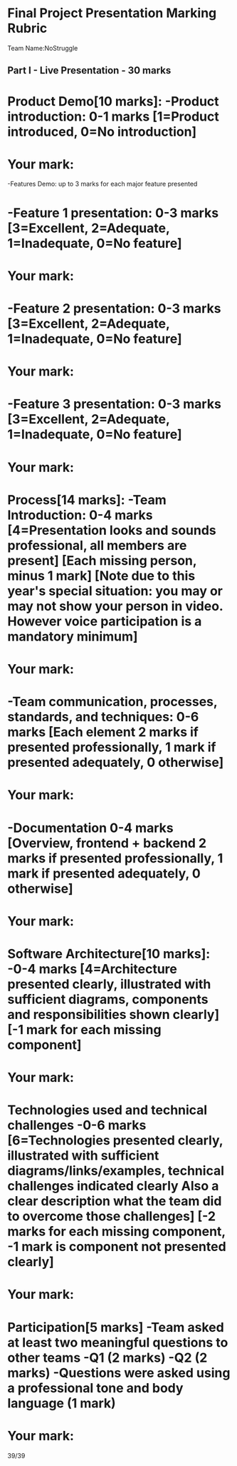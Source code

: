 Final Project Presentation Marking Rubric
=========================================
Team Name:NoStruggle

Part I - Live Presentation - 30 marks
-------------------------------------
Product Demo[10 marks]:
-Product introduction: 0-1 marks [1=Product introduced, 0=No introduction]
==========
Your mark:
==========
-Features Demo: up to 3 marks for each major feature presented 

-Feature 1 presentation: 
 0-3 marks [3=Excellent, 2=Adequate, 1=Inadequate, 0=No feature]
 ==========
 Your mark:
 ==========
 
-Feature 2 presentation: 
 0-3 marks [3=Excellent, 2=Adequate, 1=Inadequate, 0=No feature]
 ==========
 Your mark:
 ==========

-Feature 3 presentation: 
 0-3 marks [3=Excellent, 2=Adequate, 1=Inadequate, 0=No feature]
 ==========
 Your mark:
 ==========
 
Process[14 marks]:
-Team Introduction:
 0-4 marks 
 [4=Presentation looks and sounds professional, all members are present]
 [Each missing person, minus 1 mark]
 [Note due to this year's special situation: you may or may not show your person in video. However voice participation is a mandatory minimum]
 ==========
 Your mark:
 ==========
-Team communication, processes, standards, and techniques:
 0-6 marks 
 [Each element 2 marks if presented professionally, 1 mark if presented adequately, 0 otherwise]
 ==========
 Your mark:
 ==========
 -Documentation
 0-4 marks 
 [Overview, frontend + backend 2 marks if presented professionally, 1 mark if presented adequately, 0 otherwise]
 ==========
 Your mark:
 ==========

Software Architecture[10 marks]:
-0-4 marks
  [4=Architecture presented clearly, illustrated with sufficient diagrams, components and responsibilities shown clearly]
  [-1 mark for each missing component]
 ==========
 Your mark:
 ==========  
Technologies used and technical challenges 
 -0-6 marks
  [6=Technologies presented clearly, illustrated with sufficient diagrams/links/examples, technical challenges indicated clearly
  Also a clear description what the team did to overcome those challenges]
  [-2 marks for each missing component, -1 mark is component not presented clearly]
 ==========
 Your mark:
 ==========    
  
Participation[5 marks]
 -Team asked at least two meaningful questions to other teams
 -Q1 (2 marks) 
 -Q2 (2 marks)
 -Questions were asked using a professional tone and body language (1 mark)
 ==========
 Your mark:
 ==========  
 39/39

